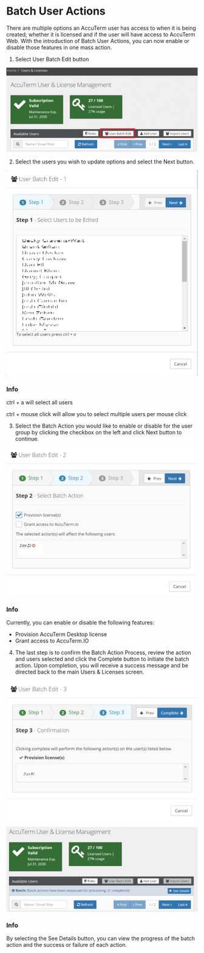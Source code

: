 # Batch User Actions

<PageHeader />

There are multiple options an AccuTerm user has access to when it is being created; whether it is licensed and if the user will have access to AccuTerm Web. With the introduction of Batch User Actions, you can now enable or disable those features in one mass action.

1. Select User Batch Edit button

![accuterm-8-batch-user-actions: 1570753654464-1570753654464](./1570753654464-1570753654464.png)

2. Select the users you wish to update options and select the Next button.

![accuterm-8-batch-user-actions: 1570754335788-1570754335788](./1570754335788-1570754335788.png)

### Info

ctrl + a will select all users

ctrl + mouse click will allow you to select multiple users per mouse click



3. Select the Batch Action you would like to enable or disable for the user group by clicking the checkbox on the left and click Next button to continue.



![accuterm-8-batch-user-actions: 1570754618483-1570754618483](./1570754618483-1570754618483.png)

### Info

Currently, you can enable or disable the following features:

- Provision AccuTerm Desktop license
- Grant access to AccuTerm.IO



4. The last step is to confirm the Batch Action Process, review the action and users selected and click the Complete button to initiate the batch action. Upon completion, you will receive a success message and be directed back to the main Users & Licenses screen.

![accuterm-8-batch-user-actions: 1570754914548-1570754914548](./1570754914548-1570754914548.png)

![accuterm-8-batch-user-actions: 1570755071179-1570755071179](./1570755071179-1570755071179.png)

### Info

By selecting the See Details button, you can view the progress of the batch action and the success or failure of each action.

  
<PageFooter />
